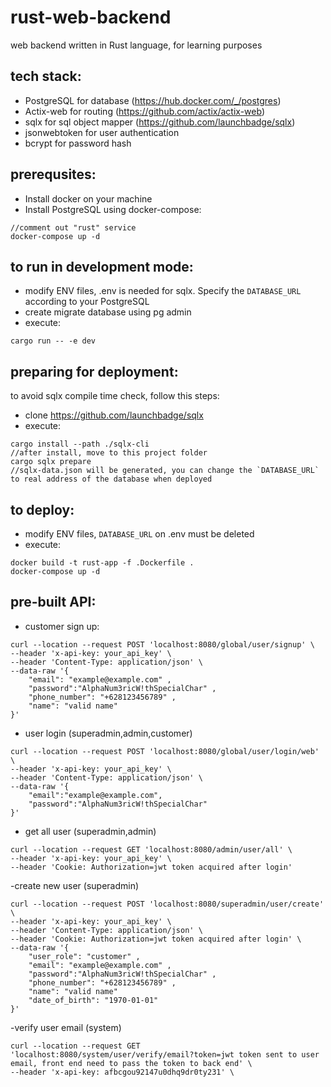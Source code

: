 # rust-web-backend
web backend written in Rust language, for learning purposes

## tech stack:
- PostgreSQL for database (https://hub.docker.com/_/postgres)
- Actix-web for routing (https://github.com/actix/actix-web)
- sqlx for sql object mapper (https://github.com/launchbadge/sqlx)
- jsonwebtoken for user authentication
- bcrypt for password hash

## prerequsites:
- Install docker on your machine
- Install PostgreSQL using docker-compose:
```
//comment out "rust" service
docker-compose up -d
```

## to run in development mode:
- modify ENV files, .env is needed for sqlx. Specify the `DATABASE_URL` according to your PostgreSQL
- create migrate database using pg admin
- execute:
```
cargo run -- -e dev
```

## preparing for deployment:
to avoid sqlx compile time check, follow this steps:
- clone https://github.com/launchbadge/sqlx
- execute:
```
cargo install --path ./sqlx-cli
//after install, move to this project folder
cargo sqlx prepare
//sqlx-data.json will be generated, you can change the `DATABASE_URL` to real address of the database when deployed
```

## to deploy:
- modify ENV files, `DATABASE_URL` on .env must be deleted 
- execute:
```
docker build -t rust-app -f .Dockerfile .
docker-compose up -d
```

## pre-built API:
- customer sign up:
```
curl --location --request POST 'localhost:8080/global/user/signup' \
--header 'x-api-key: your_api_key' \
--header 'Content-Type: application/json' \
--data-raw '{
    "email": "example@example.com" ,
    "password":"AlphaNum3ricW!thSpecialChar" ,
    "phone_number": "+628123456789" ,
    "name": "valid name"
}'
```

- user login (superadmin,admin,customer)
```
curl --location --request POST 'localhost:8080/global/user/login/web' \
--header 'x-api-key: your_api_key' \
--header 'Content-Type: application/json' \
--data-raw '{
    "email":"example@example.com",
    "password":"AlphaNum3ricW!thSpecialChar"
}'
```

- get all user (superadmin,admin)
```
curl --location --request GET 'localhost:8080/admin/user/all' \
--header 'x-api-key: your_api_key' \
--header 'Cookie: Authorization=jwt token acquired after login'
```

-create new user (superadmin)
```
curl --location --request POST 'localhost:8080/superadmin/user/create' \
--header 'x-api-key: your_api_key' \
--header 'Content-Type: application/json' \
--header 'Cookie: Authorization=jwt token acquired after login' \
--data-raw '{
    "user_role": "customer" ,
    "email": "example@example.com" ,
    "password":"AlphaNum3ricW!thSpecialChar" ,
    "phone_number": "+628123456789" ,
    "name": "valid name"
    "date_of_birth": "1970-01-01"
}'
```

-verify user email (system)
```
curl --location --request GET 'localhost:8080/system/user/verify/email?token=jwt token sent to user email, front end need to pass the token to back end' \
--header 'x-api-key: afbcgou92147u0dhq9dr0ty231' \
```